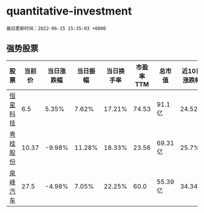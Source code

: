 # quantitative-investment

`最后更新时间：2022-06-15 15:35:03 +0800`

## 强势股票

|股票|当前价|当日涨跌幅|当日振幅|当日换手率|市盈率TTM|总市值|近10日涨跌幅|
|----|----|----|----|----|----|----|----|
|[恒星科技](https://xueqiu.com/S/SZ002132)|6.5|5.35%|7.62%|17.21%|74.53|91.1亿|24.52%|
|[粤桂股份](https://xueqiu.com/S/SZ000833)|10.37|-9.98%|11.28%|18.33%|23.56|69.31亿|25.7%|
|[泉峰汽车](https://xueqiu.com/S/SH603982)|27.5|-4.98%|7.05%|22.25%|60.0|55.39亿|34.34%|
